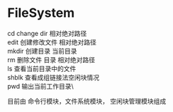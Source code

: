 # FileSystem
cd change dir 相对绝对路径\
edit 创建修改文件 相对绝对路径\
mkdir 创建目录 当前目录\
rm 删除文件 目录 相对绝对路径\
ls  查看当前目录中的文件\
shblk 查看成组链接法空闲块情况\
pwd 输出当前工作目录\


目前由 命令行模块，文件系统模块， 空闲块管理模块组成